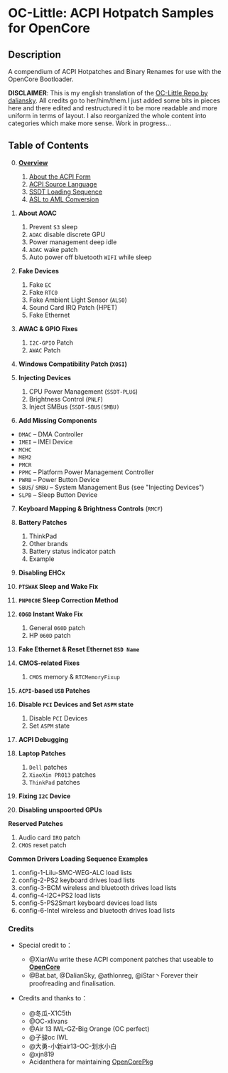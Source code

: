 #  OC-Little: ACPI Hotpatch Samples for OpenCore

## Description
A compendium of ACPI Hotpatches and Binary Renames for use with the OpenCore Bootloader.

**DISCLAIMER**: This is my english translation of the [OC-Little Repo by daliansky](https://github.com/daliansky/OC-little). All credits go to her/him/them.I just added some bits in pieces here and there edited and restructured it to be more readable and more uniform in terms of layout. I also reorganized the whole content into categories which make more sense. Work in progress…

## Table of Contents

0. [**Overview**](https://github.com/5T33Z0/OC-Little-Translated/tree/main/00.%20Overview)
   
   1. [About the ACPI Form](https://github.com/5T33Z0/OC-Little-Translated/tree/main/00.%20Overview/i%20About%20the%20ACPI%20Form)
   2. [ACPI Source Language](https://github.com/5T33Z0/OC-Little-Translated/tree/main/00.%20Overview/ii%20ASL%20Syntax%20Basics)
   3. [SSDT Loading Sequence](https://github.com/5T33Z0/OC-Little-Translated/tree/main/00.%20Overview/iii%20SSDT%20Loading%20Sequence)
   4. [ASL to AML Conversion](https://github.com/5T33Z0/OC-Little-Translated/tree/main/00.%20Overview/iv%20ASL%20to%20AML%20Conversion)

1. **About AOAC**
   
   1. Prevent `S3` sleep
   2. `AOAC` disable discrete GPU
   3. Power management deep idle
   4. `AOAC` wake patch
   5. Auto power off bluetooth `WIFI` while sleep

3. **Fake Devices**
   
   1. Fake `EC`
   2. Fake `RTC0` 
   3. Fake Ambient Light Sensor (`ALS0`)
   4. Sound Card IRQ Patch (HPET)
   5. Fake Ethernet 

2. **AWAC & GPIO Fixes**
   
   1. `I2C-GPIO` Patch
   2. `AWAC` Patch

4. **Windows Compatibility Patch (`XOSI`)**

5. **Injecting Devices**
   
   1. CPU Power Management (`SSDT-PLUG`)  
   2. Brightness Control (`PNLF`)
   3. Inject SMBus (`SSDT-SBUS(SMBU)`
   
6. **Add Missing Components**
 
 - `DMAC` – DMA Controller 
 - `IMEI` – IMEI Device
 - `MCHC` 
 - `MEM2`
 - `PMCR`
 - `PPMC` – Platform Power Management Controller
 - `PWRB` – Power Button Device
 - `SBUS`/ `SMBU` – System Management Bus (see "Injecting Devices")
 - `SLPB` – Sleep Button Device

7. **Keyboard Mapping & Brightness Controls** (`RMCF`) 

8. **Battery Patches**
   
   1. ThinkPad
   2. Other brands
   3. Battery status indicator patch
   4. Example

9.  **Disabling EHCx**

10. **`PTSWAK` Sleep and Wake Fix**

11. **`PNP0C0E` Sleep Correction Method**

12. **`0D6D` Instant Wake Fix**

    1. General `060D` patch
    2. HP `060D` patch

13. **Fake Ethernet & Reset Ethernet `BSD Name`**

14. **CMOS-related Fixes**

    1. `CMOS` memory & `RTCMemoryFixup` 

15. **`ACPI`-based `USB` Patches**

16. **Disable `PCI` Devices and Set `ASPM` state**
    
    1. Disable `PCI` Devices
    2. Set `ASPM` state

17. **ACPI Debugging**

18. **Laptop Patches**

    1. `Dell` patches
    2. `XiaoXin PRO13` patches
    3. `ThinkPad` patches

19. **Fixing `I2C` Device**

20. **Disabling unspoorted GPUs**

**Reserved Patches**

   1. Audio card `IRQ` patch
   2. `CMOS` reset patch

**Common Drivers Loading Sequence Examples**

   1. config-1-Lilu-SMC-WEG-ALC load lists
   2. config-2-PS2 keyboard drives load lists
   3. config-3-BCM wireless and bluetooth drives load lists
   4. config-4-I2C+PS2 load lists
   5. config-5-PS2Smart keyboard devices load lists
   6. config-6-Intel wireless and bluetooth drives load lists

### Credits

- Special credit to：
  - @XianWu write these ACPI component patches that useable to **[OpenCore](https://github.com/acidanthera/OpenCorePkg)** 
  - @Bat.bat, @DalianSky, @athlonreg, @iStar丶Forever their proofreading and finalisation.

- Credits and thanks to：
  - @冬瓜-X1C5th
  - @OC-xlivans
  - @Air 13 IWL-GZ-Big Orange (OC perfect)
  - @子骏oc IWL
  - @大勇-小新air13-OC-划水小白
  - @xjn819
  - Acidanthera for maintaining [OpenCorePkg](https://github.com/acidanthera/OpenCorePkg)
